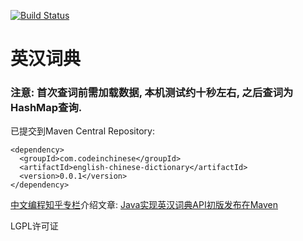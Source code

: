[![Build Status](https://travis-ci.org/program-in-chinese/english-chinese-dictionary.svg?branch=master)](https://travis-ci.org/program-in-chinese/english-chinese-dictionary)

# 英汉词典

### 注意: 首次查词前需加载数据, 本机测试约十秒左右, 之后查词为HashMap查询.

已提交到Maven Central Repository:
```
<dependency>
  <groupId>com.codeinchinese</groupId>
  <artifactId>english-chinese-dictionary</artifactId>
  <version>0.0.1</version>
</dependency>
```
[中文编程知乎专栏](https://zhuanlan.zhihu.com/c_140193266)介绍文章: [Java实现英汉词典API初版发布在Maven](https://zhuanlan.zhihu.com/p/43977821)

LGPL许可证
